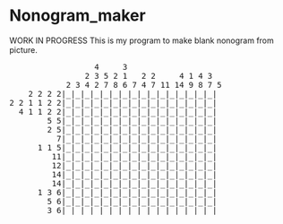 # Nonogram_maker
WORK IN PROGRESS
This is my program to make blank nonogram from picture.

<pre>
                  4     3                  
                2 3 5 2 1   2 2     4 1 4 3
            2 3 4 2 7 8 6 7 4 7 11 14 9 8 7 5
    2 2 2 2|_|_|_|_|_|_|_|_|_|_|_|_|_|_|_|_|
2 2 1 1 2 2|_|_|_|_|_|_|_|_|_|_|_|_|_|_|_|_|
  4 1 1 2 2|_|_|_|_|_|_|_|_|_|_|_|_|_|_|_|_|
        5 5|_|_|_|_|_|_|_|_|_|_|_|_|_|_|_|_|
        2 5|_|_|_|_|_|_|_|_|_|_|_|_|_|_|_|_|
          7|_|_|_|_|_|_|_|_|_|_|_|_|_|_|_|_|
      1 1 5|_|_|_|_|_|_|_|_|_|_|_|_|_|_|_|_|
         11|_|_|_|_|_|_|_|_|_|_|_|_|_|_|_|_|
         12|_|_|_|_|_|_|_|_|_|_|_|_|_|_|_|_|
         14|_|_|_|_|_|_|_|_|_|_|_|_|_|_|_|_|
         14|_|_|_|_|_|_|_|_|_|_|_|_|_|_|_|_|
      1 3 6|_|_|_|_|_|_|_|_|_|_|_|_|_|_|_|_|
        5 6|_|_|_|_|_|_|_|_|_|_|_|_|_|_|_|_|
        3 6|_|_|_|_|_|_|_|_|_|_|_|_|_|_|_|_|      
</pre>

